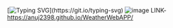 [![Typing SVG](https://readme-typing-svg.demolab.com?font=Fira+Code&pause=1000&width=435&lines=App+to+display+weather+of+all+cities;)](https://git.io/typing-svg)
![image](https://user-images.githubusercontent.com/59406385/193790982-0dab0635-2fd5-41d7-9f9b-e9c30acdc1ed.png)
LINK-https://anuj2398.github.io/WeatherWebAPP/
